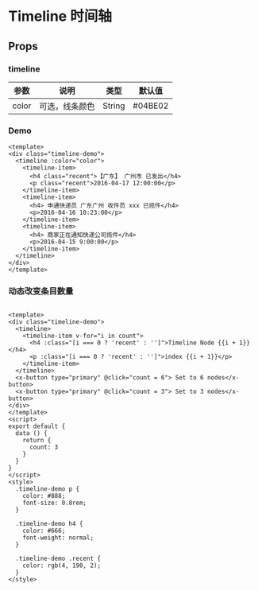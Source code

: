 # Timeline 时间轴

## Props

### timeline

| 参数         | 说明                  | 类型        | 默认值 |
| ----------- | ---------------------- | ---------- | ------- |
| color | 可选，线条颜色 | String | #04BE02 |


### Demo

``` vux height=250 components=Timeline,TimelineItem
<template>
<div class="timeline-demo">
  <timeline :color="color">
    <timeline-item>
      <h4 class="recent">【广东】 广州市 已发出</h4>
      <p class="recent">2016-04-17 12:00:00</p>
    </timeline-item>
    <timeline-item>
      <h4> 申通快递员 广东广州 收件员 xxx 已揽件</h4>
      <p>2016-04-16 10:23:00</p>
    </timeline-item>
    <timeline-item>
      <h4> 商家正在通知快递公司揽件</h4>
      <p>2016-04-15 9:00:00</p>
    </timeline-item>
  </timeline>
</div>
</template>
```

### 动态改变条目数量

``` vux height=600 components=Timeline,TimelineItem,XButton

<template>
<div class="timeline-demo">
  <timeline>
    <timeline-item v-for="i in count">
      <h4 :class="[i === 0 ? 'recent' : '']">Timeline Node {{i + 1}}</h4>
      <p :class="[i === 0 ? 'recent' : '']">index {{i + 1}}</p>
    </timeline-item>
  </timeline>
  <x-button type="primary" @click="count = 6"> Set to 6 nodes</x-button>
  <x-button type="primary" @click="count = 3"> Set to 3 nodes</x-button>
</div>
</template>
<script>
export default {
  data () {
    return {
      count: 3
    }
  }
}
</script>
<style>
  .timeline-demo p {
    color: #888;
    font-size: 0.8rem;
  }

  .timeline-demo h4 {
    color: #666;
    font-weight: normal;
  }

  .timeline-demo .recent {
    color: rgb(4, 190, 2);
  }
</style>
```

